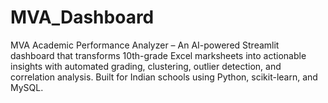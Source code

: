 # MVA_Dashboard
MVA Academic Performance Analyzer – An AI-powered Streamlit dashboard that transforms 10th-grade Excel marksheets into actionable insights with automated grading, clustering, outlier detection, and correlation analysis. Built for Indian schools using Python, scikit-learn, and MySQL.
